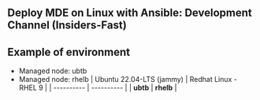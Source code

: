 
## Deploy MDE on Linux with Ansible: Development Channel (Insiders-Fast)<br>

## Example of environment
- Managed node:  ubtb
- Managed node:  rhelb
| Ubuntu 22.04-LTS (jammy) | Redhat Linux - RHEL 9 |
| ---------- | ---------- |
| **ubtb** | **rhelb** |